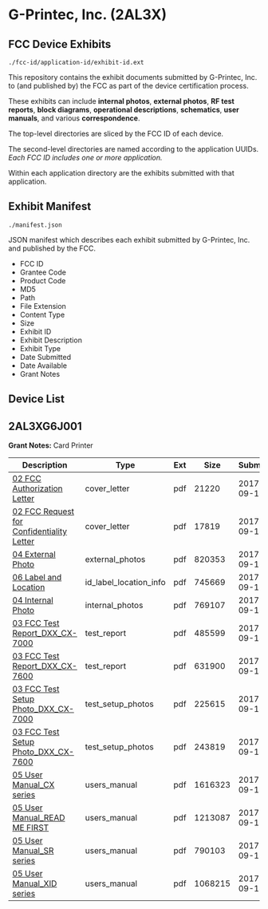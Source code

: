 # G-Printec, Inc. (2AL3X)
## FCC Device Exhibits

```
./fcc-id/application-id/exhibit-id.ext
```

This repository contains the exhibit documents submitted by G-Printec, Inc. to (and published by) the FCC as part of the device certification process.

These exhibits can include **internal photos**, **external photos**, **RF test reports**, **block diagrams**, **operational descriptions**, **schematics**, **user manuals**, and various **correspondence**.

The top-level directories are sliced by the FCC ID of each device.

The second-level directories are named according to the application UUIDs. *Each FCC ID includes one or more application.*

Within each application directory are the exhibits submitted with that application. 

## Exhibit Manifest

```
./manifest.json
```

JSON manifest which describes each exhibit submitted by G-Printec, Inc. and published by the FCC.

- FCC ID
- Grantee Code
- Product Code
- MD5
- Path
- File Extension
- Content Type
- Size
- Exhibit ID
- Exhibit Description
- Exhibit Type
- Date Submitted
- Date Available
- Grant Notes

## Device List
## 2AL3XG6J001
**Grant Notes:** Card Printer

| Description | Type | Ext | Size | Submitted | Available |
| ----------- | ---- | --- | ---- | --------- | --------- |
| [02 FCC Authorization Letter](2AL3XG6J001/629d4fabfc3edbd0a9e72d005c53e57a/3560849.pdf) | cover_letter | pdf | 21220 | 2017-09-14 | 2017-09-14 |
| [02 FCC Request for Confidentiality Letter](2AL3XG6J001/629d4fabfc3edbd0a9e72d005c53e57a/3560861.pdf) | cover_letter | pdf | 17819 | 2017-09-14 | 2017-09-14 |
| [04 External Photo](2AL3XG6J001/629d4fabfc3edbd0a9e72d005c53e57a/3560903.pdf) | external_photos | pdf | 820353 | 2017-09-14 | 2017-09-14 |
| [06 Label and Location](2AL3XG6J001/629d4fabfc3edbd0a9e72d005c53e57a/3560952.pdf) | id_label_location_info | pdf | 745669 | 2017-09-14 | 2017-09-14 |
| [04 Internal Photo](2AL3XG6J001/629d4fabfc3edbd0a9e72d005c53e57a/3560915.pdf) | internal_photos | pdf | 769107 | 2017-09-14 | 2017-09-14 |
| [03 FCC Test Report_DXX_CX-7000](2AL3XG6J001/629d4fabfc3edbd0a9e72d005c53e57a/3560865.pdf) | test_report | pdf | 485599 | 2017-09-14 | 2017-09-14 |
| [03 FCC Test Report_DXX_CX-7600](2AL3XG6J001/629d4fabfc3edbd0a9e72d005c53e57a/3560880.pdf) | test_report | pdf | 631900 | 2017-09-14 | 2017-09-14 |
| [03 FCC Test Setup Photo_DXX_CX-7000](2AL3XG6J001/629d4fabfc3edbd0a9e72d005c53e57a/3560891.pdf) | test_setup_photos | pdf | 225615 | 2017-09-14 | 2017-09-14 |
| [03 FCC Test Setup Photo_DXX_CX-7600](2AL3XG6J001/629d4fabfc3edbd0a9e72d005c53e57a/3560895.pdf) | test_setup_photos | pdf | 243819 | 2017-09-14 | 2017-09-14 |
| [05 User Manual_CX series](2AL3XG6J001/629d4fabfc3edbd0a9e72d005c53e57a/3560923.pdf) | users_manual | pdf | 1616323 | 2017-09-14 | 2017-09-14 |
| [05 User Manual_READ ME FIRST](2AL3XG6J001/629d4fabfc3edbd0a9e72d005c53e57a/3560936.pdf) | users_manual | pdf | 1213087 | 2017-09-14 | 2017-09-14 |
| [05 User Manual_SR series](2AL3XG6J001/629d4fabfc3edbd0a9e72d005c53e57a/3560942.pdf) | users_manual | pdf | 790103 | 2017-09-14 | 2017-09-14 |
| [05 User Manual_XID series](2AL3XG6J001/629d4fabfc3edbd0a9e72d005c53e57a/3560948.pdf) | users_manual | pdf | 1068215 | 2017-09-14 | 2017-09-14 |
